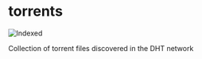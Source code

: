 torrents 
========
![Indexed](https://img.shields.io/badge/indexed-238398-blue)

Collection of torrent files discovered in the DHT network

